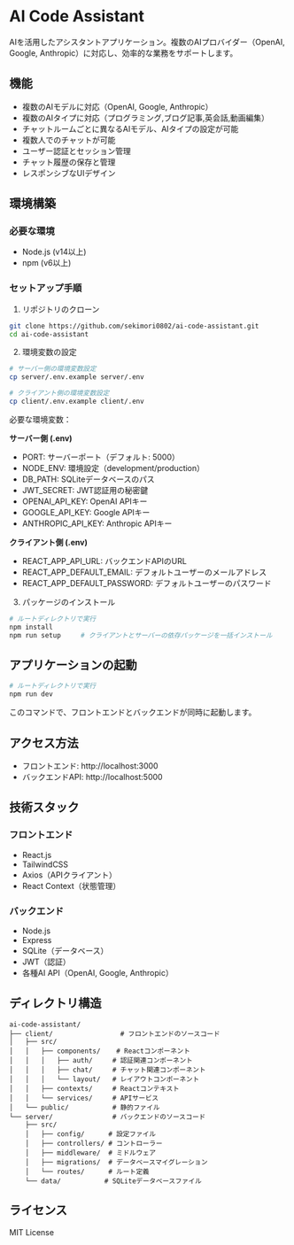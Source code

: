 # AI Code Assistant

AIを活用したアシスタントアプリケーション。複数のAIプロバイダー（OpenAI, Google, Anthropic）に対応し、効率的な業務をサポートします。

## 機能

- 複数のAIモデルに対応（OpenAI, Google, Anthropic）
- 複数のAIタイプに対応（プログラミング,ブログ記事,英会話,動画編集）
- チャットルームごとに異なるAIモデル、AIタイプの設定が可能
- 複数人でのチャットが可能
- ユーザー認証とセッション管理
- チャット履歴の保存と管理
- レスポンシブなUIデザイン

## 環境構築

### 必要な環境
- Node.js (v14以上)
- npm (v6以上)

### セットアップ手順

1. リポジトリのクローン
```bash
git clone https://github.com/sekimori0802/ai-code-assistant.git
cd ai-code-assistant
```

2. 環境変数の設定
```bash
# サーバー側の環境変数設定
cp server/.env.example server/.env

# クライアント側の環境変数設定
cp client/.env.example client/.env
```

必要な環境変数：

**サーバー側 (.env)**
- PORT: サーバーポート（デフォルト: 5000）
- NODE_ENV: 環境設定（development/production）
- DB_PATH: SQLiteデータベースのパス
- JWT_SECRET: JWT認証用の秘密鍵
- OPENAI_API_KEY: OpenAI APIキー
- GOOGLE_API_KEY: Google APIキー
- ANTHROPIC_API_KEY: Anthropic APIキー

**クライアント側 (.env)**
- REACT_APP_API_URL: バックエンドAPIのURL
- REACT_APP_DEFAULT_EMAIL: デフォルトユーザーのメールアドレス
- REACT_APP_DEFAULT_PASSWORD: デフォルトユーザーのパスワード

3. パッケージのインストール
```bash
# ルートディレクトリで実行
npm install
npm run setup     # クライアントとサーバーの依存パッケージを一括インストール
```

## アプリケーションの起動

```bash
# ルートディレクトリで実行
npm run dev
```

このコマンドで、フロントエンドとバックエンドが同時に起動します。

## アクセス方法

- フロントエンド: http://localhost:3000
- バックエンドAPI: http://localhost:5000

## 技術スタック

### フロントエンド
- React.js
- TailwindCSS
- Axios（APIクライアント）
- React Context（状態管理）

### バックエンド
- Node.js
- Express
- SQLite（データベース）
- JWT（認証）
- 各種AI API（OpenAI, Google, Anthropic）

## ディレクトリ構造
```
ai-code-assistant/
├── client/                 # フロントエンドのソースコード
│   ├── src/
│   │   ├── components/    # Reactコンポーネント
│   │   │   ├── auth/     # 認証関連コンポーネント
│   │   │   ├── chat/     # チャット関連コンポーネント
│   │   │   └── layout/   # レイアウトコンポーネント
│   │   ├── contexts/     # Reactコンテキスト
│   │   └── services/     # APIサービス
│   └── public/           # 静的ファイル
└── server/               # バックエンドのソースコード
    ├── src/
    │   ├── config/      # 設定ファイル
    │   ├── controllers/ # コントローラー
    │   ├── middleware/  # ミドルウェア
    │   ├── migrations/  # データベースマイグレーション
    │   └── routes/      # ルート定義
    └── data/           # SQLiteデータベースファイル
```

## ライセンス

MIT License
